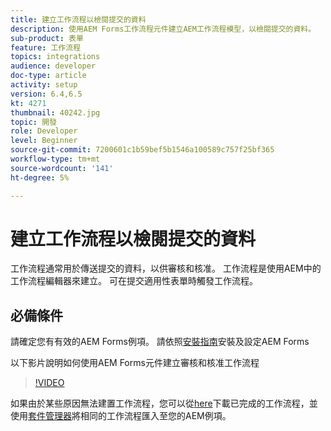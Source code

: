 ```yaml
---
title: 建立工作流程以檢閱提交的資料
description: 使用AEM Forms工作流程元件建立AEM工作流程模型，以檢閱提交的資料。
sub-product: 表單
feature: 工作流程
topics: integrations
audience: developer
doc-type: article
activity: setup
version: 6.4,6.5
kt: 4271
thumbnail: 40242.jpg
topic: 開發
role: Developer
level: Beginner
source-git-commit: 7200601c1b59bef5b1546a100589c757f25bf365
workflow-type: tm+mt
source-wordcount: '141'
ht-degree: 5%

---
```



# 建立工作流程以檢閱提交的資料

工作流程通常用於傳送提交的資料，以供審核和核准。 工作流程是使用AEM中的工作流程編輯器來建立。 可在提交適用性表單時觸發工作流程。

## 必備條件

請確定您有有效的AEM Forms例項。 請依照[安裝指南](https://experienceleague.adobe.com/docs/experience-manager-65/forms/install-aem-forms/osgi-installation/installing-configuring-aem-forms-osgi.html)安裝及設定AEM Forms

以下影片說明如何使用AEM Forms元件建立審核和核准工作流程
>[!VIDEO](https://video.tv.adobe.com/v/40242/?quality=9&learn=on)


如果由於某些原因無法建置工作流程，您可以從[here](assets/review-submitted-data-workflow.zip)下載已完成的工作流程，並使用[套件管理器](http://localhost:4502/crx/packmgr/index.jsp)將相同的工作流程匯入至您的AEM例項。



